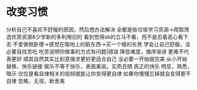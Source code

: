 # 改变习惯
分析自己不喜欢不舒服的原因，然后想办法解决
	全都是些垃圾学习资源→爬取筛选优质资源&少学新的多利用旧的
		看到觉得sb的立马不看，而不是忍着恶心看下去
	不爱做俯卧撑→感觉在吸地上的脏东西→买一个矮的长凳
	学会让自己舒服，没必要自找苦吃
	吃苦说明你做事的方式有问题|错误
降低难度，循序渐进
	更难不代表更好
	顺其自然其实比刻意强求更好更适合自己
	没必要一开始就完美
	从小开始
替换，快乐链接
	娱乐不等于快乐，表面美丽，实质丑陋
	真正的快乐
明显，熟悉，暗示
	仅仅是看自律相关的视频就能让你变得更自律
	如果你慢慢忘掉就会变得更不自律
	忽略，无视，断舍离